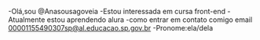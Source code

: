 -Olá,sou @Anasousagoveia
-Estou interessada em cursa front-end
-Atualmente estou aprendendo alura
-como entrar em contato comigo email 00001155490307sp@al.educacao.sp.gov.br
-Pronome:ela/dela


<!---
Anasousagoveia/Anasousagoveia is a ✨ special ✨ repository because its `README.md` (this file) appears on your GitHub profile.
You can click the Preview link to take a look at your changes.
--->
